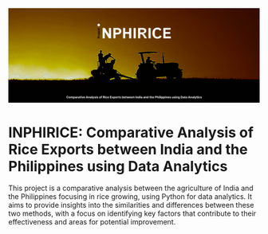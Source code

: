 <img src="assets/Untitled.png" width="1000" height="auto">

# INPHIRICE: Comparative Analysis of Rice Exports between India and the Philippines using Data Analytics

This project is a comparative analysis between the agriculture of India and the Philippines focusing in rice growing, using Python for data analytics. It aims to provide insights into the similarities and differences between these two methods, with a focus on identifying key factors that contribute to their effectiveness and areas for potential improvement.
